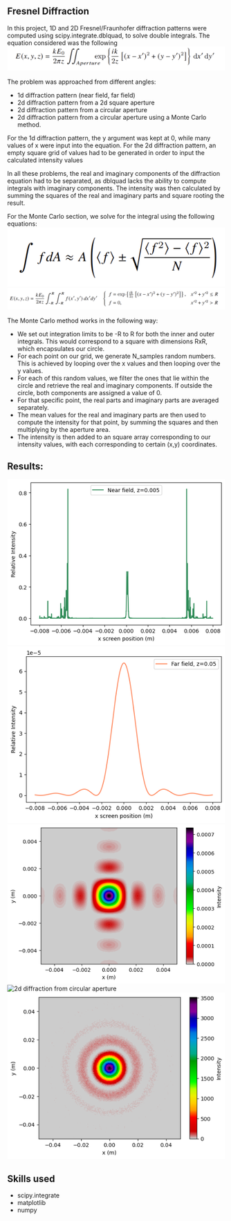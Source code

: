 ## Fresnel Diffraction 

In this project, 1D and 2D Fresnel/Fraunhofer diffraction patterns were computed using scipy.integrate.dblquad, to solve double integrals.
The equation considered was the following
![Double integral to solve for the diffraction pattern](images/diffraction.png)

The problem was approached from different angles:
- 1d diffraction pattern (near field, far field)
- 2d diffraction pattern from a 2d square aperture
- 2d diffraction pattern from a circular aperture
- 2d diffraction pattern from a circular aperture using a Monte Carlo method.

For the 1d diffraction pattern, the y argument was kept at 0, while many values of x were input into the equation.
For the 2d diffraction pattern, an empty square grid of values had to be generated in order to input the calculated intensity values

In all these problems, the real and imaginary components of the diffraction equation had to be separated, as dblquad lacks the ability to compute integrals with imaginary components.
The intensity was then calculated by summing the squares of the real and imaginary parts and square rooting the result. 

For the Monte Carlo section, we solve for the integral using the following equations:
![Equation to compute montecarlo](images/montecarloeq.png)
![New diffraction equation](images/montecarloconditions.png)

The Monte Carlo method works in the following way:
- We set out integration limits to be -R to R for both the inner and outer integrals. This would correspond to a square with dimensions RxR, which encapsulates our circle.
- For each point on our grid, we generate N_samples random numbers. This is achieved by looping over the x values and then looping over the y values.
- For each of this random values, we filter the ones that lie within the circle and retrieve the real and imaginary components. If outside the circle, both components are assigned a value of 0.
- For that specific point, the real parts and imaginary parts are averaged separately.
- The mean values for the real and imaginary parts are then used to compute the intensity for that point, by summing the squares and then multiplying by the aperture area.
- The intensity is then added to an square array corresponding to our intensity values, with each corresponding to certain (x,y) coordinates.

## Results:
![1d diffraction pattern- Fresnel](images/fresnel1d.png)
![1d diffraction pattern - Fraunhofer](images/fraunhofer1d.png)
![2d diffraction from square aperture](images/squareaperture.png)
![2d diffraction from circular aperture](images/circapeture.png)
![Monte carlo 2d circular diffraction](images/montecarlo.png)

## Skills used
- scipy.integrate
- matplotlib
- numpy

